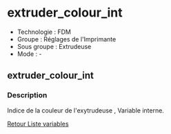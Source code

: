 # extruder_colour_int

* Technologie : FDM
* Groupe : Réglages de l'Imprimante
* Sous groupe : Extrudeuse
* Mode : -

## extruder_colour_int

### Description

Indice de la couleur de l'exytrudeuse , Variable interne.

[Retour Liste variables](variable_list.md)